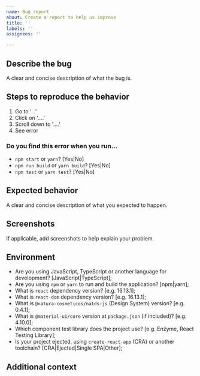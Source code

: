 ```yaml
---
name: Bug report
about: Create a report to help us improve
title: ''
labels: ''
assignees: ''

---
```


## Describe the bug
A clear and concise description of what the bug is.

## Steps to reproduce the behavior

1. Go to '...'
2. Click on '....'
3. Scroll down to '....'
4. See error

### Do you find this error when you run...

- `npm start` or `yarn`? [Yes|No]
- `npm run build` or `yarn build`? [Yes|No]
- `npm test` or `yarn test`? [Yes|No]

## Expected behavior
A clear and concise description of what you expected to happen.

## Screenshots
If applicable, add screenshots to help explain your problem.

## Environment

- Are you using JavaScript, TypeScript or another language for development? [JavaScript|TypeScript];
- Are you using `npm` or `yarn` to run and build the application? [npm|yarn];
- What is `react` dependency version? [e.g. 16.13.1];
- What is `react-dom` dependency version? [e.g. 16.13.1];
- What is `@natura-cosmeticos/natds-js` (Design System) version? [e.g. 0.4.1];
- What is `@material-ui/core` version at `package.json` (if included)? [e.g. 4.10.0];
- Which component test library does the project use? [e.g. Enzyme, React Testing Library];
- Is your project ejected, using `create-react-app` (CRA) or another toolchain? [CRA|Ejected|Single SPA|Other];

## Additional context
